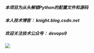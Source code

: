 ##### 本项目为从头解锁Python的配置文件和源码

##### 本人技术博客： knight.blog.csdn.net  

##### 欢迎关注技术公众号： devops9

![](https://img-blog.csdnimg.cn/20200702140305260.jpg)

